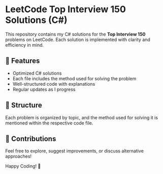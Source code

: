 # LeetCode Top Interview 150 Solutions (C#)  

This repository contains my C# solutions for the **Top Interview 150** problems on LeetCode. Each solution is implemented with clarity and efficiency in mind.  

## 🚀 Features  
- Optimized C# solutions  
- Each file includes the method used for solving the problem  
- Well-structured code with explanations  
- Regular updates as I progress  

## 📂 Structure  
Each problem is organized by topic, and the method used for solving it is mentioned within the respective code file.  

## 🤝 Contributions  
Feel free to explore, suggest improvements, or discuss alternative approaches!  

Happy Coding! 🚀  
